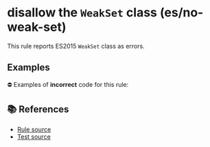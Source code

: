 # disallow the `WeakSet` class (es/no-weak-set)

This rule reports ES2015 `WeakSet` class as errors.

## Examples

⛔ Examples of **incorrect** code for this rule:

<eslint-playground type="bad" code="/*eslint es/no-weak-set: error */
let set = new WeakSet()
" />

## 📚 References

- [Rule source](https://github.com/mysticatea/eslint-plugin-es/blob/v3.0.0/lib/rules/no-weak-set.js)
- [Test source](https://github.com/mysticatea/eslint-plugin-es/blob/v3.0.0/tests/lib/rules/no-weak-set.js)
